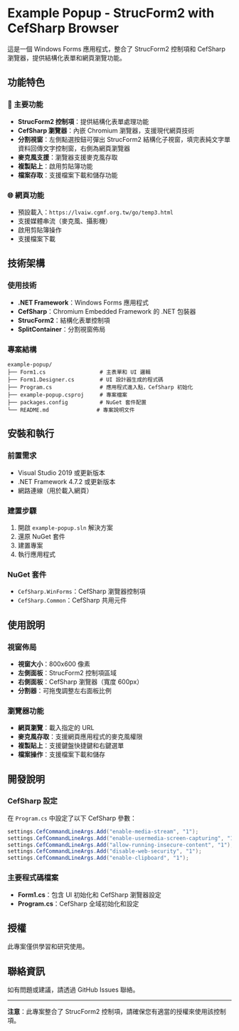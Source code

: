 # Example Popup - StrucForm2 with CefSharp Browser

這是一個 Windows Forms 應用程式，整合了 StrucForm2 控制項和 CefSharp 瀏覽器，提供結構化表單和網頁瀏覽功能。

## 功能特色

### 🎯 主要功能
- **StrucForm2 控制項**：提供結構化表單處理功能
- **CefSharp 瀏覽器**：內嵌 Chromium 瀏覽器，支援現代網頁技術
- **分割視窗**：左側點選按鈕可彈出 StrucForm2 結構化子視窗，填完表純文字單資料回傳文字控制窗，右側為網頁瀏覽器
- **麥克風支援**：瀏覽器支援麥克風存取
- **複製貼上**：啟用剪貼簿功能
- **檔案存取**：支援檔案下載和儲存功能

### 🌐 網頁功能
- 預設載入：`https://lvaiw.cgmf.org.tw/go/temp3.html`
- 支援媒體串流（麥克風、攝影機）
- 啟用剪貼簿操作
- 支援檔案下載

## 技術架構

### 使用技術
- **.NET Framework**：Windows Forms 應用程式
- **CefSharp**：Chromium Embedded Framework 的 .NET 包裝器
- **StrucForm2**：結構化表單控制項
- **SplitContainer**：分割視窗佈局

### 專案結構
```
example-popup/
├── Form1.cs                 # 主表單和 UI 邏輯
├── Form1.Designer.cs        # UI 設計器生成的程式碼
├── Program.cs               # 應用程式進入點，CefSharp 初始化
├── example-popup.csproj     # 專案檔案
├── packages.config          # NuGet 套件配置
└── README.md               # 專案說明文件
```

## 安裝和執行

### 前置需求
- Visual Studio 2019 或更新版本
- .NET Framework 4.7.2 或更新版本
- 網路連線（用於載入網頁）

### 建置步驟
1. 開啟 `example-popup.sln` 解決方案
2. 還原 NuGet 套件
3. 建置專案
4. 執行應用程式

### NuGet 套件
- `CefSharp.WinForms`：CefSharp 瀏覽器控制項
- `CefSharp.Common`：CefSharp 共用元件

## 使用說明

### 視窗佈局
- **視窗大小**：800x600 像素
- **左側面板**：StrucForm2 控制項區域
- **右側面板**：CefSharp 瀏覽器（寬度 600px）
- **分割器**：可拖曳調整左右面板比例

### 瀏覽器功能
- **網頁瀏覽**：載入指定的 URL
- **麥克風存取**：支援網頁應用程式的麥克風權限
- **複製貼上**：支援鍵盤快捷鍵和右鍵選單
- **檔案操作**：支援檔案下載和儲存

## 開發說明

### CefSharp 設定
在 `Program.cs` 中設定了以下 CefSharp 參數：
```csharp
settings.CefCommandLineArgs.Add("enable-media-stream", "1");
settings.CefCommandLineArgs.Add("enable-usermedia-screen-capturing", "1");
settings.CefCommandLineArgs.Add("allow-running-insecure-content", "1");
settings.CefCommandLineArgs.Add("disable-web-security", "1");
settings.CefCommandLineArgs.Add("enable-clipboard", "1");
```

### 主要程式碼檔案
- **Form1.cs**：包含 UI 初始化和 CefSharp 瀏覽器設定
- **Program.cs**：CefSharp 全域初始化和設定

## 授權

此專案僅供學習和研究使用。

## 聯絡資訊

如有問題或建議，請透過 GitHub Issues 聯絡。

---

**注意**：此專案整合了 StrucForm2 控制項，請確保您有適當的授權來使用該控制項。
